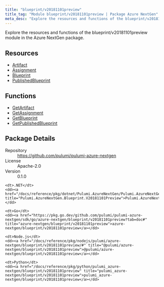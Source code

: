 ```yaml
---
title: "blueprint/v20181101preview"
title_tag: "Module blueprint/v20181101preview | Package Azure NextGen"
meta_desc: "Explore the resources and functions of the blueprint/v20181101preview module in the Azure NextGen package."
---
```


<!-- WARNING: this file was generated by Pulumi Docs Generator. -->
<!-- Do not edit by hand unless you're certain you know what you are doing! -->

Explore the resources and functions of the blueprint/v20181101preview module in the Azure NextGen package.

<h2 id="resources">Resources</h2>
<ul class="api">
    <li><a href="artifact" title="Artifact"><span class="symbol resource"></span>Artifact</a></li>
    <li><a href="assignment" title="Assignment"><span class="symbol resource"></span>Assignment</a></li>
    <li><a href="blueprint" title="Blueprint"><span class="symbol resource"></span>Blueprint</a></li>
    <li><a href="publishedblueprint" title="PublishedBlueprint"><span class="symbol resource"></span>PublishedBlueprint</a></li>
</ul>

<h2 id="functions">Functions</h2>
<ul class="api">
    <li><a href="getartifact" title="GetArtifact"><span class="symbol function"></span>GetArtifact</a></li>
    <li><a href="getassignment" title="GetAssignment"><span class="symbol function"></span>GetAssignment</a></li>
    <li><a href="getblueprint" title="GetBlueprint"><span class="symbol function"></span>GetBlueprint</a></li>
    <li><a href="getpublishedblueprint" title="GetPublishedBlueprint"><span class="symbol function"></span>GetPublishedBlueprint</a></li>
</ul>

<h2 id="package-details">Package Details</h2>
<dl class="package-details">
	<dt>Repository</dt>
	<dd><a href="https://github.com/pulumi/pulumi-azure-nextgen">https://github.com/pulumi/pulumi-azure-nextgen</a></dd>
	<dt>License</dt>
	<dd>Apache-2.0</dd>
	<dt>Version</dt>
	<dd>0.1.0</dd>
</dl>



<dl class="tabular">

    <dt>.NET</dt>
    <dd><a href="/docs/reference/pkg/dotnet/Pulumi.AzureNextGen/Pulumi.AzureNextGen.Blueprint.V20181101Preview.html" title="Pulumi.AzureNextGen.Blueprint.V20181101Preview">Pulumi.AzureNextGen.Blueprint.V20181101Preview</a></dd>

    <dt>Go</dt>
    <dd><a href="https://pkg.go.dev/github.com/pulumi/pulumi-azure-nextgen/sdk/go/azure-nextgen/blueprint/v20181101preview?tab=doc#" title="azure-nextgen/blueprint/v20181101preview">azure-nextgen/blueprint/v20181101preview</a></dd>

    <dt>Node.js</dt>
    <dd><a href="/docs/reference/pkg/nodejs/pulumi/azure-nextgen/blueprint/v20181101preview/#" title="@pulumi/azure-nextgen/blueprint/v20181101preview">@pulumi/azure-nextgen/blueprint/v20181101preview</a></dd>

    <dt>Python</dt>
    <dd><a href="/docs/reference/pkg/python/pulumi_azure-nextgen/blueprint/v20181101preview" title="pulumi_azure-nextgen/blueprint/v20181101preview">pulumi_azure-nextgen/blueprint/v20181101preview</a></dd>

</dl>

